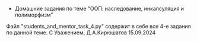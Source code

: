 * Домашние задания по теме "ООП: наследование, инкапсуляция и полиморфизм"

Файл "students_and_mentor_task_4.py" содержит в себе все 4-е задания по данной теме.
С Уважением, Д.А.Кирюшатов
15.09.2024

